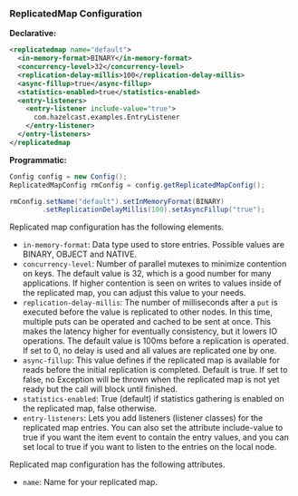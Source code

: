 
### ReplicatedMap Configuration

**Declarative:**

```xml
<replicatedmap name="default">
  <in-memory-format>BINARY</in-memory-format>
  <concurrency-level>32</concurrency-level>
  <replication-delay-millis>100</replication-delay-millis>
  <async-fillup>true</async-fillup>
  <statistics-enabled>true</statistics-enabled>
  <entry-listeners>
    <entry-listener include-value="true">
      com.hazelcast.examples.EntryListener
    </entry-listener>
  </entry-listeners>
</replicatedmap
```

**Programmatic:**

```java
Config config = new Config();
ReplicatedMapConfig rmConfig = config.getReplicatedMapConfig();

rmConfig.setName("default").setInMemoryFormat(BINARY)
        .setReplicationDelayMillis(100).setAsyncFillup("true");
```

Replicated map configuration has the following elements.
 
- `in-memory-format`: Data type used to store entries. Possible values are BINARY, OBJECT and NATIVE.
- `concurrency-level`: Number of parallel mutexes to minimize contention on keys. The default value is 32, which is a good number for many applications. If higher contention is seen on writes to values inside of the replicated map, you can adjust this value to your needs.
- `replication-delay-millis`: The number of milliseconds after a `put` is executed before the value is replicated to other nodes. In this time, multiple puts can be operated and cached to be sent at once. This makes the latency higher for eventually consistency, but it lowers IO operations. The default value is 100ms before a replication is operated. If set to 0, no delay is used and all values are replicated one by one.
- `async-fillup`: This value defines if the replicated map is available for reads before the initial replication is completed. Default is true. If set to false, no Exception will be thrown when the replicated map is not yet ready but the call will block until finished.
- `statistics-enabled`: True (default) if statistics gathering is enabled on the replicated map, false otherwise.
- `entry-listeners`: Lets you add listeners (listener classes) for the replicated map entries. You can also set the attribute
include-value to true if you want the item event to contain the entry values, and you can set
local to true if you want to listen to the entries on the local node.


Replicated map configuration has the following attributes.

- `name`: Name for your replicated map.


